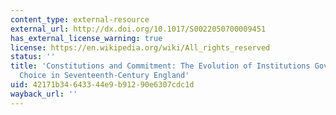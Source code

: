 ```yaml
---
content_type: external-resource
external_url: http://dx.doi.org/10.1017/S0022050700009451
has_external_license_warning: true
license: https://en.wikipedia.org/wiki/All_rights_reserved
status: ''
title: 'Constitutions and Commitment: The Evolution of Institutions Governing Public
  Choice in Seventeenth-Century England'
uid: 42171b34-6433-44e9-b912-90e6307cdc1d
wayback_url: ''
---
```

